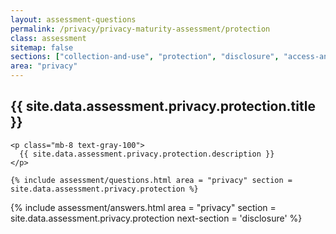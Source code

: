 ```yaml
---
layout: assessment-questions
permalink: /privacy/privacy-maturity-assessment/protection
class: assessment
sitemap: false
sections: ["collection-and-use", "protection", "disclosure", "access-and-correction"]
area: "privacy"
---
```


<div class="bg-black">
  <div class="pt-10 px-6 md:px-10 border-b-[1px] border-b-amber-400">
    <h2 class="text-3xl font-semibold pb-2">
      {{ site.data.assessment.privacy.protection.title }}
    </h2>

    <p class="mb-8 text-gray-100">
      {{ site.data.assessment.privacy.protection.description }}
    </p>

    {% include assessment/questions.html area = "privacy" section = site.data.assessment.privacy.protection %}
  </div>
</div>

<div class="px-6 md:px-10 pb-5">
  {% include assessment/answers.html area = "privacy" section = site.data.assessment.privacy.protection next-section = 'disclosure' %}
</div>